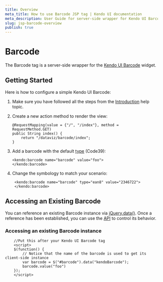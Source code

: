 ```yaml
---
title: Overview
meta_title: How to use Barcode JSP tag | Kendo UI documentation
meta_description: User Guide for server-side wrapper for Kendo UI Barcode for JSP.
slug: jsp-barcode-overview
publish: true
---
```


# Barcode

The Barcode tag is a server-side wrapper for the [Kendo UI Barcode](/kendo-ui/api/web/barcode) widget.

## Getting Started

Here is how to configure a simple Kendo UI Barcode:

1.  Make sure you have followed all the steps from the [Introduction](/kendo-ui/getting-started/using-kendo-with/jsp/introduction) help topic.

2.  Create a new action method to render the view:

        @RequestMapping(value = {"/", "/index"}, method = RequestMethod.GET)
        public String index() {
            return "/dataviz/barcode/index";
        }

3.  Add a barcode with the default [type](/kendo-ui/api/web/barcode#configuration-type) (Code39):

        <kendo:barcode name="barcode" value="foo">
        </kendo:barcode>

4. Change the symbology to match your scenario:

        <kendo:barcode name="barcode" type="ean8" value="2346722">
        </kendo:barcode>


## Accessing an Existing Barcode

You can reference an existing Barcode instance via [jQuery.data()](http://api.jquery.com/jQuery.data/).
Once a reference has been established, you can use the [API](/kendo-ui/api/web/barcode#methods) to control its behavior.

### Accessing an existing Barcode instance

        //Put this after your Kendo UI Barcode tag
        <script>
        $(function() {
            // Notice that the name of the barcode is used to get its client-side instance
            var barcode = $("#barcode").data("kendoBarcode");
            barcode.value("foo")
        });
        </script>
